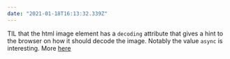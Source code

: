 ```yaml
---
date: "2021-01-18T16:13:32.339Z"
---
```


TIL that the html image element has a `decoding` attribute that gives a hint to the browser on how it should decode the image. Notably the value `async` is interesting. More [here](https://developer.mozilla.org/en-US/docs/Web/API/HTMLImageElement/decoding)
